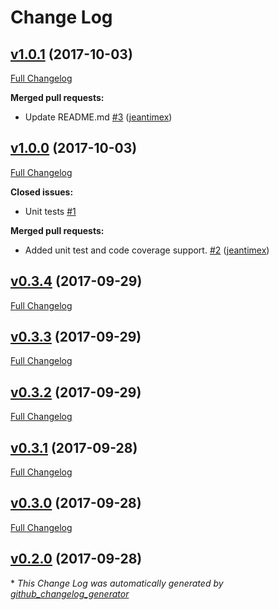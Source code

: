 # Change Log

## [v1.0.1](https://github.com/jeantimex/slush-webpack-html/tree/v1.0.1) (2017-10-03)
[Full Changelog](https://github.com/jeantimex/slush-webpack-html/compare/v1.0.0...v1.0.1)

**Merged pull requests:**

- Update README.md [\#3](https://github.com/jeantimex/slush-webpack-html/pull/3) ([jeantimex](https://github.com/jeantimex))

## [v1.0.0](https://github.com/jeantimex/slush-webpack-html/tree/v1.0.0) (2017-10-03)
[Full Changelog](https://github.com/jeantimex/slush-webpack-html/compare/v0.3.4...v1.0.0)

**Closed issues:**

- Unit tests [\#1](https://github.com/jeantimex/slush-webpack-html/issues/1)

**Merged pull requests:**

- Added unit test and code coverage support. [\#2](https://github.com/jeantimex/slush-webpack-html/pull/2) ([jeantimex](https://github.com/jeantimex))

## [v0.3.4](https://github.com/jeantimex/slush-webpack-html/tree/v0.3.4) (2017-09-29)
[Full Changelog](https://github.com/jeantimex/slush-webpack-html/compare/v0.3.3...v0.3.4)

## [v0.3.3](https://github.com/jeantimex/slush-webpack-html/tree/v0.3.3) (2017-09-29)
[Full Changelog](https://github.com/jeantimex/slush-webpack-html/compare/v0.3.2...v0.3.3)

## [v0.3.2](https://github.com/jeantimex/slush-webpack-html/tree/v0.3.2) (2017-09-29)
[Full Changelog](https://github.com/jeantimex/slush-webpack-html/compare/v0.3.1...v0.3.2)

## [v0.3.1](https://github.com/jeantimex/slush-webpack-html/tree/v0.3.1) (2017-09-28)
[Full Changelog](https://github.com/jeantimex/slush-webpack-html/compare/v0.3.0...v0.3.1)

## [v0.3.0](https://github.com/jeantimex/slush-webpack-html/tree/v0.3.0) (2017-09-28)
[Full Changelog](https://github.com/jeantimex/slush-webpack-html/compare/v0.2.0...v0.3.0)

## [v0.2.0](https://github.com/jeantimex/slush-webpack-html/tree/v0.2.0) (2017-09-28)


\* *This Change Log was automatically generated by [github_changelog_generator](https://github.com/skywinder/Github-Changelog-Generator)*